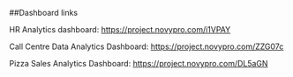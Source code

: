 ##Dashboard links

HR Analytics dashboard: https://project.novypro.com/i1VPAY

Call Centre Data Analytics Dashboard: https://project.novypro.com/ZZG07c

Pizza Sales Analytics Dashboard: https://project.novypro.com/DL5aGN
